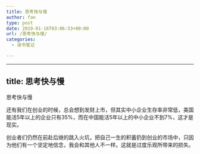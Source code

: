 ```yaml
---
title: 思考快与慢
author: fan
type: post
date: 2019-01-16T03:06:53+00:00
url: /思考快与慢/
categories:
  - 读书笔记

---
```

* * *

## title: 思考快与慢

思考快与慢
  
还有我们在创业的时候，总会想到发财上市，但其实中小企业生存率非常低，美国能活5年以上的企业只有35%，而在中国能活5年以上的中小企业不到7%，这才是现实。
  
创业者们仍然在前赴后继的跳入火坑，把自己一生的积蓄扔到创业的市场中，只因为他们有一个坚定地信念，我会和其他人不一样。这就是过度乐观所带来的损失。